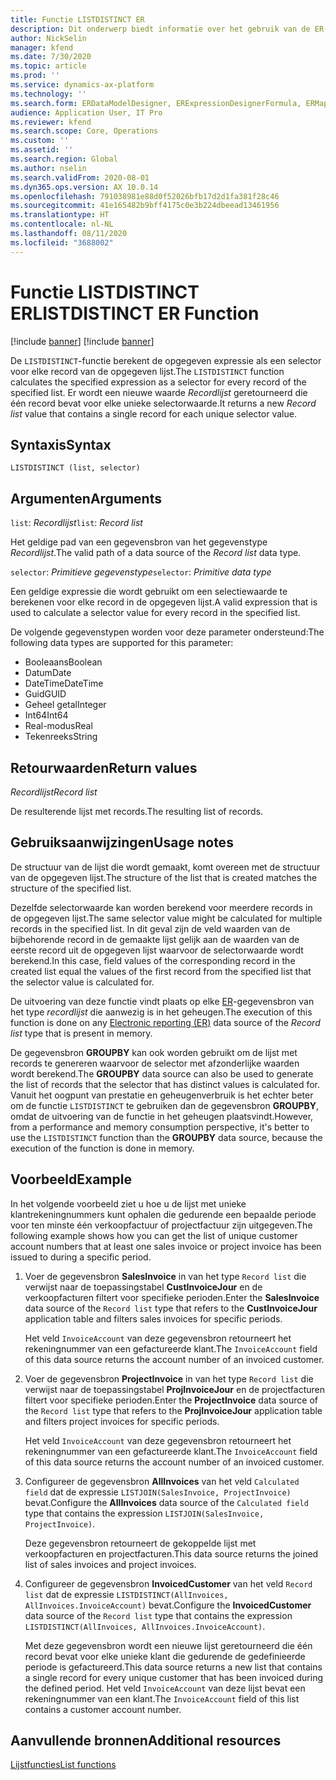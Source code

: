 ```yaml
---
title: Functie LISTDISTINCT ER
description: Dit onderwerp biedt informatie over het gebruik van de ER-functie (Elektronische rapportage) LISTDISTINCT.
author: NickSelin
manager: kfend
ms.date: 7/30/2020
ms.topic: article
ms.prod: ''
ms.service: dynamics-ax-platform
ms.technology: ''
ms.search.form: ERDataModelDesigner, ERExpressionDesignerFormula, ERMappedFormatDesigner, ERModelMappingDesigner
audience: Application User, IT Pro
ms.reviewer: kfend
ms.search.scope: Core, Operations
ms.custom: ''
ms.assetid: ''
ms.search.region: Global
ms.author: nselin
ms.search.validFrom: 2020-08-01
ms.dyn365.ops.version: AX 10.0.14
ms.openlocfilehash: 791038981e88d0f52026bfb17d2d1fa381f28c46
ms.sourcegitcommit: 41e165482b9bff4175c0e3b224dbeead13461956
ms.translationtype: HT
ms.contentlocale: nl-NL
ms.lasthandoff: 08/11/2020
ms.locfileid: "3688002"
---
```

# <a name="listdistinct-er-function"></a><span data-ttu-id="ba33b-103">Functie LISTDISTINCT ER</span><span class="sxs-lookup"><span data-stu-id="ba33b-103">LISTDISTINCT ER Function</span></span>

[!include [banner](../includes/banner.md)]
[!include [banner](../includes/preview-banner.md)]

<span data-ttu-id="ba33b-104">De `LISTDISTINCT`-functie berekent de opgegeven expressie als een selector voor elke record van de opgegeven lijst.</span><span class="sxs-lookup"><span data-stu-id="ba33b-104">The `LISTDISTINCT` function calculates the specified expression as a selector for every record of the specified list.</span></span> <span data-ttu-id="ba33b-105">Er wordt een nieuwe waarde *Recordlijst* geretourneerd die één record bevat voor elke unieke selectorwaarde.</span><span class="sxs-lookup"><span data-stu-id="ba33b-105">It returns a new *Record list* value that contains a single record for each unique selector value.</span></span>

## <a name="syntax"></a><span data-ttu-id="ba33b-106">Syntaxis</span><span class="sxs-lookup"><span data-stu-id="ba33b-106">Syntax</span></span>

```
LISTDISTINCT (list, selector)
```

## <a name="arguments"></a><span data-ttu-id="ba33b-107">Argumenten</span><span class="sxs-lookup"><span data-stu-id="ba33b-107">Arguments</span></span>

<span data-ttu-id="ba33b-108">`list`: *Recordlijst*</span><span class="sxs-lookup"><span data-stu-id="ba33b-108">`list`: *Record list*</span></span>

<span data-ttu-id="ba33b-109">Het geldige pad van een gegevensbron van het gegevenstype *Recordlijst*.</span><span class="sxs-lookup"><span data-stu-id="ba33b-109">The valid path of a data source of the *Record list* data type.</span></span>

<span data-ttu-id="ba33b-110">`selector`: *Primitieve gegevenstype*</span><span class="sxs-lookup"><span data-stu-id="ba33b-110">`selector`: *Primitive data type*</span></span>

<span data-ttu-id="ba33b-111">Een geldige expressie die wordt gebruikt om een selectiewaarde te berekenen voor elke record in de opgegeven lijst.</span><span class="sxs-lookup"><span data-stu-id="ba33b-111">A valid expression that is used to calculate a selector value for every record in the specified list.</span></span>

<span data-ttu-id="ba33b-112">De volgende gegevenstypen worden voor deze parameter ondersteund:</span><span class="sxs-lookup"><span data-stu-id="ba33b-112">The following data types are supported for this parameter:</span></span>

- <span data-ttu-id="ba33b-113">Booleaans</span><span class="sxs-lookup"><span data-stu-id="ba33b-113">Boolean</span></span>
- <span data-ttu-id="ba33b-114">Datum</span><span class="sxs-lookup"><span data-stu-id="ba33b-114">Date</span></span>
- <span data-ttu-id="ba33b-115">DateTime</span><span class="sxs-lookup"><span data-stu-id="ba33b-115">DateTime</span></span>
- <span data-ttu-id="ba33b-116">Guid</span><span class="sxs-lookup"><span data-stu-id="ba33b-116">GUID</span></span>
- <span data-ttu-id="ba33b-117">Geheel getal</span><span class="sxs-lookup"><span data-stu-id="ba33b-117">Integer</span></span>
- <span data-ttu-id="ba33b-118">Int64</span><span class="sxs-lookup"><span data-stu-id="ba33b-118">Int64</span></span>
- <span data-ttu-id="ba33b-119">Real-modus</span><span class="sxs-lookup"><span data-stu-id="ba33b-119">Real</span></span>
- <span data-ttu-id="ba33b-120">Tekenreeks</span><span class="sxs-lookup"><span data-stu-id="ba33b-120">String</span></span>

## <a name="return-values"></a><span data-ttu-id="ba33b-121">Retourwaarden</span><span class="sxs-lookup"><span data-stu-id="ba33b-121">Return values</span></span>

<span data-ttu-id="ba33b-122">*Recordlijst*</span><span class="sxs-lookup"><span data-stu-id="ba33b-122">*Record list*</span></span>

<span data-ttu-id="ba33b-123">De resulterende lijst met records.</span><span class="sxs-lookup"><span data-stu-id="ba33b-123">The resulting list of records.</span></span>

## <a name="usage-notes"></a><span data-ttu-id="ba33b-124">Gebruiksaanwijzingen</span><span class="sxs-lookup"><span data-stu-id="ba33b-124">Usage notes</span></span>

<span data-ttu-id="ba33b-125">De structuur van de lijst die wordt gemaakt, komt overeen met de structuur van de opgegeven lijst.</span><span class="sxs-lookup"><span data-stu-id="ba33b-125">The structure of the list that is created matches the structure of the specified list.</span></span>

<span data-ttu-id="ba33b-126">Dezelfde selectorwaarde kan worden berekend voor meerdere records in de opgegeven lijst.</span><span class="sxs-lookup"><span data-stu-id="ba33b-126">The same selector value might be calculated for multiple records in the specified list.</span></span> <span data-ttu-id="ba33b-127">In dit geval zijn de veld waarden van de bijbehorende record in de gemaakte lijst gelijk aan de waarden van de eerste record uit de opgegeven lijst waarvoor de selectorwaarde wordt berekend.</span><span class="sxs-lookup"><span data-stu-id="ba33b-127">In this case, field values of the corresponding record in the created list equal the values of the first record from the specified list that the selector value is calculated for.</span></span>

<span data-ttu-id="ba33b-128">De uitvoering van deze functie vindt plaats op elke [ER](general-electronic-reporting.md)-gegevensbron van het type *recordlijst* die aanwezig is in het geheugen.</span><span class="sxs-lookup"><span data-stu-id="ba33b-128">The execution of this function is done on any [Electronic reporting (ER)](general-electronic-reporting.md) data source of the *Record list* type that is present in memory.</span></span>

<span data-ttu-id="ba33b-129">De gegevensbron **GROUPBY** kan ook worden gebruikt om de lijst met records te genereren waarvoor de selector met afzonderlijke waarden wordt berekend.</span><span class="sxs-lookup"><span data-stu-id="ba33b-129">The **GROUPBY** data source can also be used to generate the list of records that the selector that has distinct values is calculated for.</span></span> <span data-ttu-id="ba33b-130">Vanuit het oogpunt van prestatie en geheugenverbruik is het echter beter om de functie `LISTDISTINCT` te gebruiken dan de gegevensbron **GROUPBY**, omdat de uitvoering van de functie in het geheugen plaatsvindt.</span><span class="sxs-lookup"><span data-stu-id="ba33b-130">However, from a performance and memory consumption perspective, it's better to use the `LISTDISTINCT` function than the **GROUPBY** data source, because the execution of the function is done in memory.</span></span>

## <a name="example"></a><span data-ttu-id="ba33b-131">Voorbeeld</span><span class="sxs-lookup"><span data-stu-id="ba33b-131">Example</span></span>

<span data-ttu-id="ba33b-132">In het volgende voorbeeld ziet u hoe u de lijst met unieke klantrekeningnummers kunt ophalen die gedurende een bepaalde periode voor ten minste één verkoopfactuur of projectfactuur zijn uitgegeven.</span><span class="sxs-lookup"><span data-stu-id="ba33b-132">The following example shows how you can get the list of unique customer account numbers that at least one sales invoice or project invoice has been issued to during a specific period.</span></span>

1. <span data-ttu-id="ba33b-133">Voer de gegevensbron **SalesInvoice** in van het type `Record list` die verwijst naar de toepassingstabel **CustInvoiceJour** en de verkoopfacturen filtert voor specifieke perioden.</span><span class="sxs-lookup"><span data-stu-id="ba33b-133">Enter the **SalesInvoice** data source of the `Record list` type that refers to the **CustInvoiceJour** application table and filters sales invoices for specific periods.</span></span>

    <span data-ttu-id="ba33b-134">Het veld `InvoiceAccount` van deze gegevensbron retourneert het rekeningnummer van een gefactureerde klant.</span><span class="sxs-lookup"><span data-stu-id="ba33b-134">The `InvoiceAccount` field of this data source returns the account number of an invoiced customer.</span></span>

2. <span data-ttu-id="ba33b-135">Voer de gegevensbron **ProjectInvoice** in van het type `Record list` die verwijst naar de toepassingstabel **ProjInvoiceJour** en de projectfacturen filtert voor specifieke perioden.</span><span class="sxs-lookup"><span data-stu-id="ba33b-135">Enter the **ProjectInvoice** data source of the `Record list` type that refers to the **ProjInvoiceJour** application table and filters project invoices for specific periods.</span></span>

    <span data-ttu-id="ba33b-136">Het veld `InvoiceAccount` van deze gegevensbron retourneert het rekeningnummer van een gefactureerde klant.</span><span class="sxs-lookup"><span data-stu-id="ba33b-136">The `InvoiceAccount` field of this data source returns the account number of an invoiced customer.</span></span>

3. <span data-ttu-id="ba33b-137">Configureer de gegevensbron **AllInvoices** van het veld `Calculated field` dat de expressie `LISTJOIN(SalesInvoice, ProjectInvoice)` bevat.</span><span class="sxs-lookup"><span data-stu-id="ba33b-137">Configure the **AllInvoices** data source of the `Calculated field` type that contains the expression `LISTJOIN(SalesInvoice, ProjectInvoice)`.</span></span>

    <span data-ttu-id="ba33b-138">Deze gegevensbron retourneert de gekoppelde lijst met verkoopfacturen en projectfacturen.</span><span class="sxs-lookup"><span data-stu-id="ba33b-138">This data source returns the joined list of sales invoices and project invoices.</span></span>

4. <span data-ttu-id="ba33b-139">Configureer de gegevensbron **InvoicedCustomer** van het veld `Record list` dat de expressie `LISTDISTINCT(AllInvoices, AllInvoices.InvoiceAccount)` bevat.</span><span class="sxs-lookup"><span data-stu-id="ba33b-139">Configure the **InvoicedCustomer** data source of the `Record list` type that contains the expression `LISTDISTINCT(AllInvoices, AllInvoices.InvoiceAccount)`.</span></span>

    <span data-ttu-id="ba33b-140">Met deze gegevensbron wordt een nieuwe lijst geretourneerd die één record bevat voor elke unieke klant die gedurende de gedefinieerde periode is gefactureerd.</span><span class="sxs-lookup"><span data-stu-id="ba33b-140">This data source returns a new list that contains a single record for every unique customer that has been invoiced during the defined period.</span></span> <span data-ttu-id="ba33b-141">Het veld `InvoiceAccount` van deze lijst bevat een rekeningnummer van een klant.</span><span class="sxs-lookup"><span data-stu-id="ba33b-141">The `InvoiceAccount` field of this list contains a customer account number.</span></span>

## <a name="additional-resources"></a><span data-ttu-id="ba33b-142">Aanvullende bronnen</span><span class="sxs-lookup"><span data-stu-id="ba33b-142">Additional resources</span></span>

[<span data-ttu-id="ba33b-143">Lijstfuncties</span><span class="sxs-lookup"><span data-stu-id="ba33b-143">List functions</span></span>](er-functions-category-list.md)
